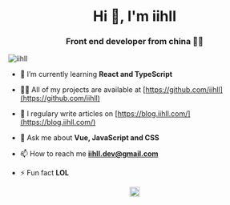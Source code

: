 <h1 align="center">Hi 👋, I'm iihll</h1>
<h3 align="center">Front end developer from china 💨💨</h3>

<p align="left"> <img src="https://komarev.com/ghpvc/?username=iihll" alt="iihll" /> </p>

- 🌱 I’m currently learning **React and TypeScript**

- 👨‍💻 All of my projects are available at [https://github.com/iihll](https://github.com/iihll)

- 📝 I regulary write articles on [https://blog.iihll.com/](https://blog.iihll.com/)

- 💬 Ask me about **Vue, JavaScript and CSS**

- 📫 How to reach me **iihll.dev@gmail.com**

- ⚡ Fun fact **LOL**

<p align="center">
<a href="https://codepen.io/iihll" target="blank"><img align="center" src="https://cdn.jsdelivr.net/npm/simple-icons@3.0.1/icons/codepen.svg" alt="iihll" height="20" width="20" /></a>
</p>
